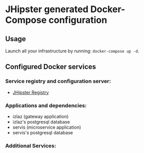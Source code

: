 # JHipster generated Docker-Compose configuration

## Usage

Launch all your infrastructure by running: `docker-compose up -d`.

## Configured Docker services

### Service registry and configuration server:

- [JHipster Registry](http://localhost:8761)

### Applications and dependencies:

- izlaz (gateway application)
- izlaz's postgresql database
- servis (microservice application)
- servis's postgresql database

### Additional Services:
